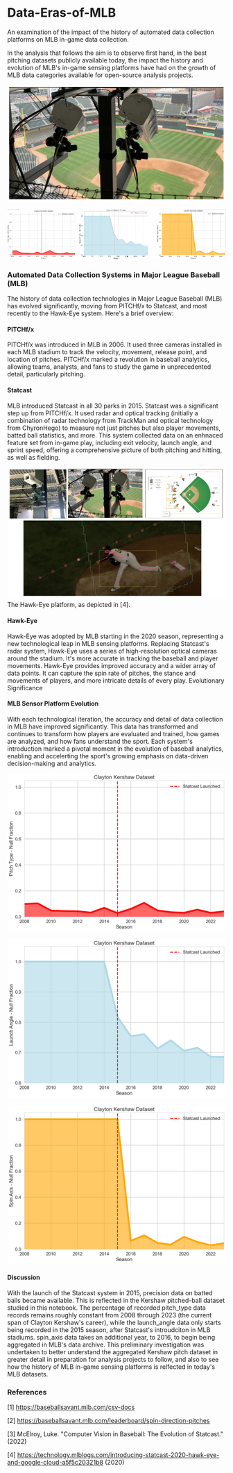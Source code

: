 # Data-Eras-of-MLB
An examination of the impact of the history of automated data collection platforms on 
MLB in-game data collection. 

In the analysis that follows the aim is to observe first hand, in the best pitching datasets publicly
available today, the impact the history and evolution of MLB's in-game sensing platforms have 
had on the growth of MLB data categories available for open-source analysis projects. 

![](img/pic_hawkeye_cameras.png)

![](img/viz_3viz.png)

### Automated Data Collection Systems in Major League Baseball (MLB)

The history of data collection technologies in Major League Baseball (MLB) has evolved significantly, moving from PITCHf/x to Statcast, and most recently to the Hawk-Eye system. Here's a brief overview:

#### PITCHf/x
PITCHf/x was introduced in MLB in 2006. It used three cameras installed in each MLB stadium to 
track the velocity, movement, release point, and location of pitches. PITCHf/x marked a revolution in baseball analytics, allowing teams, analysts, and fans to study the game in unprecedented detail, particularly pitching.

#### Statcast
MLB introduced Statcast in all 30 parks in 2015. Statcast was a significant step up from PITCHf/x. 
It used radar and optical tracking (initially a combination of radar technology from TrackMan and 
optical technology from ChyronHego) to measure not just pitches but also player movements, 
batted ball statistics, and more. This system collected data on an enhnaced feature set 
from in-game play, including exit velocity, launch angle, and sprint speed, offering a 
comprehensive picture of both pitching and hitting, as well as fielding.

![](img/pic_composite_hawkeye.png)
The Hawk-Eye platform, as depicted in [4]. 

#### Hawk-Eye
Hawk-Eye was adopted by MLB starting in the 2020 season, representing a new technological leap in MLB sensing platforms.
Replacing Statcast's radar system, Hawk-Eye uses a series of high-resolution optical cameras 
around the stadium. It's more accurate in tracking the baseball and player movements.
Hawk-Eye provides improved accuracy and a wider array of data points. It can capture the spin 
rate of pitches, the stance and movements of players, and more intricate details of every play.
Evolutionary Significance

 
#### MLB Sensor Platform Evolution

With each technological iteration, the accuracy and detail of data collection in MLB have 
improved significantly. This data has transformed and continues to transform how players are 
evaluated and trained, how games are analyzed, and how fans understand the sport. Each system's 
introduction marked a pivotal moment in the evolution of baseball analytics, 
enabling and accelerting the sport's growing emphasis on data-driven decision-making and analytics.

![](img/viz_pitch_type_nulls.png)

![](img/viz_launch_angle_nulls.png)

![](img/viz_spin_axis_nulls.png)

#### Discussion

With the launch of the Statcast system in 2015, precision data on batted balls became 
available. This is reflected in the Kershaw pitched-ball dataset studied in this notebook. 
The percentage of recorded pitch_type data records remains roughly constant from 2008 through 
2023 (the current span of Clayton Kershaw's career), while the launch_angle data only starts 
being recorded in the 2015 season, after Statcast's introudciton in MLB stadiums. 
spin_axis data takes an additional year, to 2016, to begin being aggregated in MLB's data archive.
This preliminary investigation was undertaken to better understand the aggregated Kershaw pitch
dataset in greater detail in preparation for analysis projects to follow, and also to see how the 
history of MLB in-game sensing platforms is relfected in today's MLB datasets. 


### References

[1] https://baseballsavant.mlb.com/csv-docs

[2] https://baseballsavant.mlb.com/leaderboard/spin-direction-pitches

[3] McElroy, Luke. "Computer Vision in Baseball: The Evolution of Statcast." (2022)

[4] https://technology.mlblogs.com/introducing-statcast-2020-hawk-eye-and-google-cloud-a5f5c20321b8 (2020)

